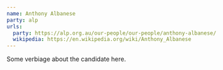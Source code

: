 ```yaml
---
name: Anthony Albanese
party: alp
urls:
  party: https://alp.org.au/our-people/our-people/anthony-albanese/
  wikipedia: https://en.wikipedia.org/wiki/Anthony_Albanese
---
```

Some verbiage about the candidate here.
